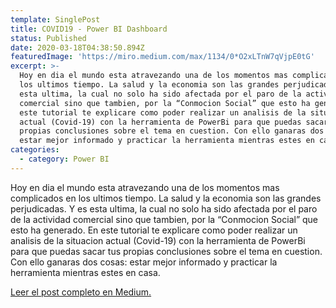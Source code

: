 ```yaml
---
template: SinglePost
title: COVID19 - Power BI Dashboard
status: Published
date: 2020-03-18T04:38:50.894Z
featuredImage: 'https://miro.medium.com/max/1134/0*O2xLTnW7qVjpE0tG'
excerpt: >-
  Hoy en dia el mundo esta atravezando una de los momentos mas complicados en
  los ultimos tiempo. La salud y la economia son las grandes perjudicadas. Y es
  esta ultima, la cual no solo ha sido afectada por el paro de la actividad
  comercial sino que tambien, por la “Conmocion Social” que esto ha generado. En
  este tutorial te explicare como poder realizar un analisis de la situacion
  actual (Covid-19) con la herramienta de PowerBi para que puedas sacar tus
  propias conclusiones sobre el tema en cuestion. Con ello ganaras dos cosas:
  estar mejor informado y practicar la herramienta mientras estes en casa.
categories:
  - category: Power BI
---
```

Hoy en dia el mundo esta atravezando una de los momentos mas complicados en los ultimos tiempo. La salud y la economia son las grandes perjudicadas. Y es esta ultima, la cual no solo ha sido afectada por el paro de la actividad comercial sino que tambien, por la “Conmocion Social” que esto ha generado. En este tutorial te explicare como poder realizar un analisis de la situacion actual (Covid-19) con la herramienta de PowerBi para que puedas sacar tus propias conclusiones sobre el tema en cuestion. Con ello ganaras dos cosas: estar mejor informado y practicar la herramienta mientras estes en casa.

[Leer el post completo en Medium.](https://medium.com/@thianlopezz/react-coronavirus-map-8c0c90a3a5a8)
